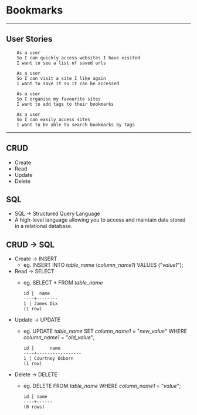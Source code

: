 # Bookmarks #
_____________

## User Stories ##


```
    As a user
    So I can quickly access websites I have visited
    I want to see a list of saved urls
```  
```
    As a user   
    So I can visit a site I like again  
    I want to save it so it can be accessed   
```  
```    
    As a user   
    So I organise my favourite sites   
    I want to add tags to their bookmarks  
```
```    
    As a user   
    So I can easily access sites   
    I want to be able to search bookmarks by tags
```
__________

## CRUD ##

- Create
- Read
- Update
- Delete

## SQL ##

- SQL -> Structured Query Language
- A high-level language allowing you to access and maintain data stored in a relational database.

## CRUD -> SQL ##

- Create -> INSERT
  - eg. INSERT INTO *table_name* (*column_name1*) VALUES ("*value1*");
- Read -> SELECT
  - eg. SELECT \* FROM *table_name*

        id |  name
        ----+--------
        1 | James Dix
        (1 row)

- Update -> UPDATE
  - eg. UPDATE *table_name* SET *column_name1* = "*new_value*" WHERE *column_name1* = "*old_value*";

        id |      name
        ----+-----------------
        1 | Courtney Osborn
        (1 row)

- Delete -> DELETE
  - eg. DELETE FROM *table_name* WHERE *column_name1* = "*value*";

        id | name
        ----+------
        (0 rows)
